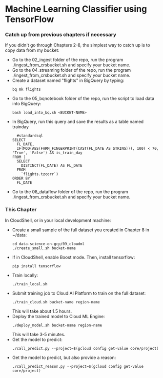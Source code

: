 # Machine Learning Classifier using TensorFlow

### Catch up from previous chapters if necessary
If you didn't go through Chapters 2-8, the simplest way to catch up is to copy data from my bucket:
* Go to the 02_ingest folder of the repo, run the program ./ingest_from_crsbucket.sh and specify your bucket name.
* Go to the 04_streaming folder of the repo, run the program ./ingest_from_crsbucket.sh and specify your bucket name.
* Create a dataset named "flights" in BigQuery by typing:
	```
	bq mk flights
	```
* Go to the 05_bqnotebook folder of the repo, run the script to load data into BigQuery:
	```
	bash load_into_bq.sh <BUCKET-NAME>
	```
* In BigQuery, run this query and save the results as a table named trainday
	```
	  #standardsql
	SELECT
	  FL_DATE,
	  IF(MOD(ABS(FARM_FINGERPRINT(CAST(FL_DATE AS STRING))), 100) < 70, 'True', 'False') AS is_train_day
	FROM (
	  SELECT
	    DISTINCT(FL_DATE) AS FL_DATE
	  FROM
	    `flights.tzcorr`)
	ORDER BY
	  FL_DATE
	```
* Go to the 08_dataflow folder of the repo, run the program ./ingest_from_crsbucket.sh and specify your bucket name.


### This Chapter
In CloudShell, or in your local development machine:
* Create a small sample of the full dataset you created in Chapter 8 in ~/data:
    ```
    cd data-science-on-gcp/09_cloudml
    ./create_small.sh bucket-name
    ```
* If in CloudShell, enable Boost mode. Then, install tensorflow:
    ```
    pip install tensorflow
    ```
* Train locally:
    ```
    ./train_local.sh
    ```
* Submit training job to Cloud AI Platform to train on the full dataset:
    ```
    ./train_cloud.sh bucket-name region-name
    ```
  This will take about 1.5 hours.
* Deploy the trained model to Cloud ML Engine:
    ```
    ./deploy_model.sh bucket-name region-name
    ```
  This will take 3-5 minutes.
* Get the model to predict:
    ```
    ./call_predict.py --project=$(gcloud config get-value core/project)
    ```
* Get the model to predict, but also provide a reason:
    ```
    ./call_predict_reason.py --project=$(gcloud config get-value core/project)
    ```
